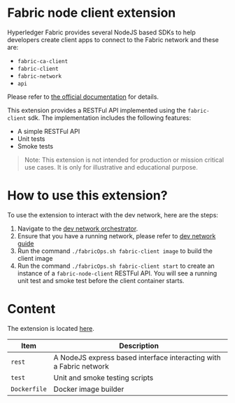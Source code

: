 # Fabric node client extension

Hyperledger Fabric provides several NodeJS based SDKs to help developers create client apps to connect to the Fabric network and these are:

* `fabric-ca-client`
* `fabric-client`
* `fabric-network`
* `api`

Please refer to [the official documentation](https://fabric-sdk-node.github.io/release-1.4/index.html) for details.

This extension provides a RESTFul API implemented using the `fabric-client` sdk. The implementation includes the following features:

* A simple RESTFul API
* Unit tests
* Smoke tests

> Note:
> This extension is not intended for production or mission critical use cases. It is only for illustrative and educational purpose.

# How to use this extension?

To use the extension to interact with the dev network, here are the steps:

1. Navigate to the [dev network orchestrator](../extensions/fabric-node-client).
2. Ensure that you have a running network, please refer to [dev network guide](./dev-network.md)
3. Run the command `./fabricOps.sh fabric-client image` to build the client image
4. Run the command `./fabricOps.sh fabric-client start` to create an instance of a `fabric-node-client` RESTFul API. You will see a running unit test and smoke test before the client container starts.

# Content

The extension is located [here](../extensions/fabric-node-client).

| Item | Description |
| --- | --- |
| `rest` | A NodeJS express based interface interacting with a Fabric network |
| `test` | Unit and smoke testing scripts |
| `Dockerfile` | Docker image builder |
